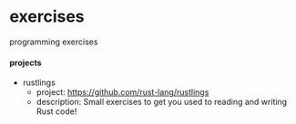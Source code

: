 # exercises
programming exercises

#### projects
- rustlings
  - project: https://github.com/rust-lang/rustlings
  - description: Small exercises to get you used to reading and writing Rust code!
